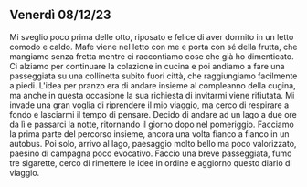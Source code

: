 ## Venerdì 08/12/23

Mi sveglio poco prima delle otto, riposato e felice di aver dormito in un letto comodo e caldo. Mafe viene nel letto con me e porta con sé della frutta, che mangiamo senza fretta mentre ci raccontiamo cose che già ho dimenticato. Ci alziamo per continuare la colazione in cucina e poi andiamo a fare una passeggiata su una collinetta subito fuori città, che raggiungiamo facilmente a piedi. L'idea per pranzo era di andare insieme al compleanno della cugina, ma anche in questa occasione la sua richiesta di invitarmi viene rifiutata. Mi invade una gran voglia di riprendere il mio viaggio, ma cerco di respirare a fondo e lasciarmi il tempo di pensare. Decido di andare ad un lago a due ore da lì e passarci la notte, ritornando il giorno dopo nel pomeriggio. Facciamo la prima parte del percorso insieme, ancora una volta fianco a fianco in un autobus. Poi solo, arrivo al lago, paesaggio molto bello ma poco valorizzato, paesino di campagna poco evocativo. Faccio una breve passeggiata, fumo tre sigarette, cerco di rimettere le idee in ordine e aggiorno questo diario di viaggio.

